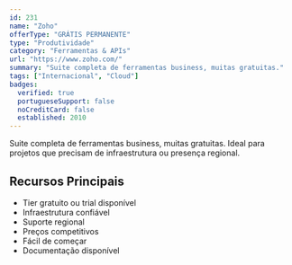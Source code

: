 ```yaml
---
id: 231
name: "Zoho"
offerType: "GRÁTIS PERMANENTE"
type: "Produtividade"
category: "Ferramentas & APIs"
url: "https://www.zoho.com/"
summary: "Suite completa de ferramentas business, muitas gratuitas."
tags: ["Internacional", "Cloud"]
badges:
  verified: true
  portugueseSupport: false
  noCreditCard: false
  established: 2010
---
```


Suite completa de ferramentas business, muitas gratuitas. Ideal para projetos que precisam de infraestrutura ou presença regional.

## Recursos Principais

- Tier gratuito ou trial disponível
- Infraestrutura confiável
- Suporte regional
- Preços competitivos
- Fácil de começar
- Documentação disponível
